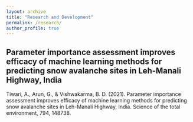 ```yaml
---
layout: archive
title: "Research and Development"
permalink: /research/
author_profile: true
---
```


## Parameter importance assessment improves efficacy of machine learning methods for predicting snow avalanche sites in Leh-Manali Highway, India
Tiwari, A., Arun, G., & Vishwakarma, B. D. (2021). Parameter importance assessment improves efficacy of machine learning methods for predicting snow avalanche sites in Leh-Manali Highway, India. Science of the total environment, 794, 148738.
